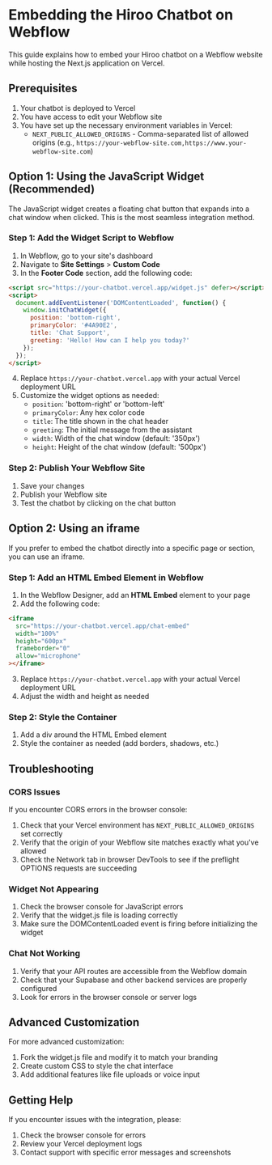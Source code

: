 # Embedding the Hiroo Chatbot on Webflow

This guide explains how to embed your Hiroo chatbot on a Webflow website while hosting the Next.js application on Vercel.

## Prerequisites

1. Your chatbot is deployed to Vercel
2. You have access to edit your Webflow site
3. You have set up the necessary environment variables in Vercel:
   - `NEXT_PUBLIC_ALLOWED_ORIGINS` - Comma-separated list of allowed origins (e.g., `https://your-webflow-site.com,https://www.your-webflow-site.com`)

## Option 1: Using the JavaScript Widget (Recommended)

The JavaScript widget creates a floating chat button that expands into a chat window when clicked. This is the most seamless integration method.

### Step 1: Add the Widget Script to Webflow

1. In Webflow, go to your site's dashboard
2. Navigate to **Site Settings** > **Custom Code**
3. In the **Footer Code** section, add the following code:

```html
<script src="https://your-chatbot.vercel.app/widget.js" defer></script>
<script>
  document.addEventListener('DOMContentLoaded', function() {
    window.initChatWidget({
      position: 'bottom-right',
      primaryColor: '#4A90E2',
      title: 'Chat Support',
      greeting: 'Hello! How can I help you today?'
    });
  });
</script>
```

4. Replace `https://your-chatbot.vercel.app` with your actual Vercel deployment URL
5. Customize the widget options as needed:
   - `position`: 'bottom-right' or 'bottom-left'
   - `primaryColor`: Any hex color code
   - `title`: The title shown in the chat header
   - `greeting`: The initial message from the assistant
   - `width`: Width of the chat window (default: '350px')
   - `height`: Height of the chat window (default: '500px')

### Step 2: Publish Your Webflow Site

1. Save your changes
2. Publish your Webflow site
3. Test the chatbot by clicking on the chat button

## Option 2: Using an iframe

If you prefer to embed the chatbot directly into a specific page or section, you can use an iframe.

### Step 1: Add an HTML Embed Element in Webflow

1. In the Webflow Designer, add an **HTML Embed** element to your page
2. Add the following code:

```html
<iframe 
  src="https://your-chatbot.vercel.app/chat-embed" 
  width="100%" 
  height="600px" 
  frameborder="0"
  allow="microphone"
></iframe>
```

3. Replace `https://your-chatbot.vercel.app` with your actual Vercel deployment URL
4. Adjust the width and height as needed

### Step 2: Style the Container

1. Add a div around the HTML Embed element
2. Style the container as needed (add borders, shadows, etc.)

## Troubleshooting

### CORS Issues

If you encounter CORS errors in the browser console:

1. Check that your Vercel environment has `NEXT_PUBLIC_ALLOWED_ORIGINS` set correctly
2. Verify that the origin of your Webflow site matches exactly what you've allowed
3. Check the Network tab in browser DevTools to see if the preflight OPTIONS requests are succeeding

### Widget Not Appearing

1. Check the browser console for JavaScript errors
2. Verify that the widget.js file is loading correctly
3. Make sure the DOMContentLoaded event is firing before initializing the widget

### Chat Not Working

1. Verify that your API routes are accessible from the Webflow domain
2. Check that your Supabase and other backend services are properly configured
3. Look for errors in the browser console or server logs

## Advanced Customization

For more advanced customization:

1. Fork the widget.js file and modify it to match your branding
2. Create custom CSS to style the chat interface
3. Add additional features like file uploads or voice input

## Getting Help

If you encounter issues with the integration, please:

1. Check the browser console for errors
2. Review your Vercel deployment logs
3. Contact support with specific error messages and screenshots 
